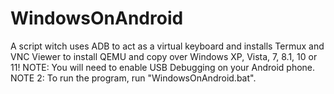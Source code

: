 # WindowsOnAndroid
A script witch uses ADB to act as a virtual keyboard and installs Termux and VNC Viewer to install QEMU and copy over Windows XP, Vista, 7, 8.1, 10 or 11!
NOTE: You will need to enable USB Debugging on your Android phone.
NOTE 2: To run the program, run "WindowsOnAndroid.bat".
